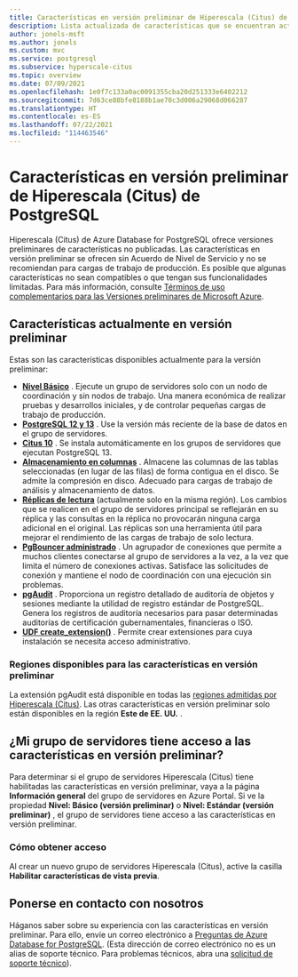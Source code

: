 ```yaml
---
title: Características en versión preliminar de Hiperescala (Citus) de Azure Database for PostgreSQL
description: Lista actualizada de características que se encuentran actualmente en versión preliminar
author: jonels-msft
ms.author: jonels
ms.custom: mvc
ms.service: postgresql
ms.subservice: hyperscale-citus
ms.topic: overview
ms.date: 07/09/2021
ms.openlocfilehash: 1e0f7c133a0ac0091355cba20d251333e6402212
ms.sourcegitcommit: 7d63ce88bfe8188b1ae70c3d006a29068d066287
ms.translationtype: HT
ms.contentlocale: es-ES
ms.lasthandoff: 07/22/2021
ms.locfileid: "114463546"
---
```

# <a name="preview-features-for-postgresql---hyperscale-citus"></a>Características en versión preliminar de Hiperescala (Citus) de PostgreSQL

Hiperescala (Citus) de Azure Database for PostgreSQL ofrece versiones preliminares de características no publicadas. Las características en versión preliminar se ofrecen sin Acuerdo de Nivel de Servicio y no se recomiendan para cargas de trabajo de producción. Es posible que algunas características no sean compatibles o que tengan sus funcionalidades limitadas.  Para más información, consulte [Términos de uso complementarios para las Versiones preliminares de Microsoft Azure](https://azure.microsoft.com/support/legal/preview-supplemental-terms/).

## <a name="features-currently-in-preview"></a>Características actualmente en versión preliminar

Estas son las características disponibles actualmente para la versión preliminar:

* **[Nivel Básico](concepts-hyperscale-tiers.md)** . Ejecute un grupo de servidores solo con un nodo de coordinación y sin nodos de trabajo. Una manera económica de realizar pruebas y desarrollos iniciales, y de controlar pequeñas cargas de trabajo de producción.
* **[PostgreSQL 12 y 13](concepts-hyperscale-versions.md)** .
  Use la versión más reciente de la base de datos en el grupo de servidores.
* **[Citus 10](concepts-hyperscale-versions.md#citus-and-other-extension-versions)** .
  Se instala automáticamente en los grupos de servidores que ejecutan PostgreSQL 13.
* **[Almacenamiento en columnas](concepts-hyperscale-columnar.md)** .
  Almacene las columnas de las tablas seleccionadas (en lugar de las filas) de forma contigua en el disco. Se admite la compresión en disco. Adecuado para cargas de trabajo de análisis y almacenamiento de datos.
* **[Réplicas de lectura](howto-hyperscale-read-replicas-portal.md)** (actualmente solo en la misma región). Los cambios que se realicen en el grupo de servidores principal se reflejarán en su réplica y las consultas en la réplica no provocarán ninguna carga adicional en el original.
  Las réplicas son una herramienta útil para mejorar el rendimiento de las cargas de trabajo de solo lectura.
* **[PgBouncer administrado](concepts-hyperscale-connection-pool.md)** .
  Un agrupador de conexiones que permite a muchos clientes conectarse al grupo de servidores a la vez, a la vez que limita el número de conexiones activas. Satisface las solicitudes de conexión y mantiene el nodo de coordinación con una ejecución sin problemas.
* **[pgAudit](concepts-hyperscale-audit.md)** . Proporciona un registro detallado de auditoría de objetos y sesiones mediante la utilidad de registro estándar de PostgreSQL. Genera los registros de auditoría necesarios para pasar determinadas auditorías de certificación gubernamentales, financieras o ISO.
* **[UDF create_extension()](concepts-hyperscale-extensions.md#use-postgresql-extensions)** .
  Permite crear extensiones para cuya instalación se necesita acceso administrativo.

### <a name="available-regions-for-preview-features"></a>Regiones disponibles para las características en versión preliminar

La extensión pgAudit está disponible en todas las [regiones admitidas por Hiperescala (Citus)](concepts-hyperscale-configuration-options.md#regions).
Las otras características en versión preliminar solo están disponibles en la región **Este de EE. UU.** .

## <a name="does-my-server-group-have-access-to-preview-features"></a>¿Mi grupo de servidores tiene acceso a las características en versión preliminar?

Para determinar si el grupo de servidores Hiperescala (Citus) tiene habilitadas las características en versión preliminar, vaya a la página **Información general** del grupo de servidores en Azure Portal.
Si ve la propiedad **Nivel: Básico (versión preliminar)** o **Nivel: Estándar (versión preliminar)** , el grupo de servidores tiene acceso a las características en versión preliminar.

### <a name="how-to-get-access"></a>Cómo obtener acceso

Al crear un nuevo grupo de servidores Hiperescala (Citus), active la casilla **Habilitar características de vista previa**.

## <a name="contact-us"></a>Ponerse en contacto con nosotros

Háganos saber sobre su experiencia con las características en versión preliminar. Para ello, envíe un correo electrónico a [Preguntas de Azure Database for PostgreSQL](mailto:AskAzureDBforPostgreSQL@service.microsoft.com).
(Esta dirección de correo electrónico no es un alias de soporte técnico. Para problemas técnicos, abra una [solicitud de soporte técnico](https://ms.portal.azure.com/#blade/Microsoft_Azure_Support/HelpAndSupportBlade/newsupportrequest)).

